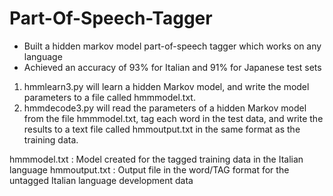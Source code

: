 # Part-Of-Speech-Tagger

- Built a hidden markov model part-of-speech tagger which works on any language 
- Achieved an accuracy of 93% for Italian and 91% for Japanese test sets

1. hmmlearn3.py will learn a hidden Markov model, and write the model parameters to a file called hmmmodel.txt.
2. hmmdecode3.py will read the parameters of a hidden Markov model from the file hmmmodel.txt, tag each word in the test data,    and write the results to a text file called hmmoutput.txt in the same format as the training data.

hmmmodel.txt : Model created for the tagged training data in the Italian language
hmmoutput.txt : Output file in the word/TAG format for the untagged Italian language development data
